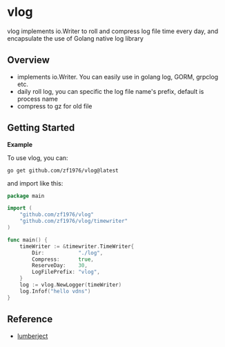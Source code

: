 # vlog

vlog implements io.Writer to roll and compress log file time every day, and encapsulate the use of Golang native log library

## Overview

* implements io.Writer. You can easily use in golang log, GORM, grpclog etc.
* daily roll log, you can specific the log file name's prefix, default is process name
* compress to gz for old file

## Getting Started

**Example**

To use vlog, you can:

```shell
go get github.com/zf1976/vlog@latest
```

and import like this:

```go
package main

import (
	"github.com/zf1976/vlog"
	"github.com/zf1976/vlog/timewriter"
)

func main() {
	timeWriter := &timewriter.TimeWriter{
		Dir:           "./log",
		Compress:      true,
		ReserveDay:    30,
		LogFilePrefix: "vlog",
	}
	log := vlog.NewLogger(timeWriter)
	log.Infof("hello vdns")
}
```
## Reference

* [lumberject](https://github.com/natefinch/lumberjack)
